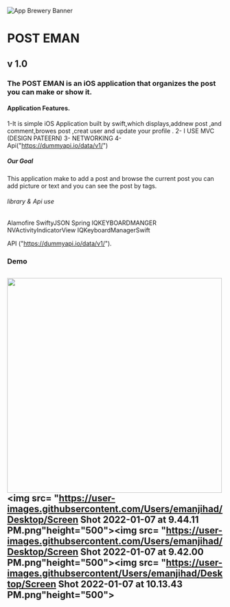 ![App Brewery Banner](Documentation/AppBreweryBanner.png)

# POST EMAN
## v 1.0
### The POST EMAN is an iOS application that organizes the post you can make or show it.


#### Application Features.
1-It is simple iOS Application built by swift,which displays,addnew post ,and comment,browes post ,creat user and update your profile .
2- I USE MVC (DESIGN PATEERN)
3- NETWORKING
4- Api("https://dummyapi.io/data/v1/")
##### Our Goal

This application make to  add a post and browse the current post you can add picture or text and you can see the post by tags.
###### library & Api use
Alamofire
SwiftyJSON
Spring
IQKEYBOARDMANGER 
NVActivityIndicatorView
IQKeyboardManagerSwift

API
("https://dummyapi.io/data/v1/").


   
    
                
    
### Demo
<img src= "https://user-images.githubsercontent.com/Users/emanjihad/Desktop/Screen Shot 2022-01-07 at 9.44.44 PM.png" height="500"><img src= "https://user-images.githubsercontent.com/Users/emanjihad/Desktop/Screen Shot 2022-01-07 at 9.44.11 PM.png"height="500"><img src= "https://user-images.githubsercontent.com/Users/emanjihad/Desktop/Screen Shot 2022-01-07 at 9.42.00 PM.png"height="500"><img src= "https://user-images.githubsercontent/Users/emanjihad/Desktop/Screen Shot 2022-01-07 at 10.13.43 PM.png"height="500">
---

